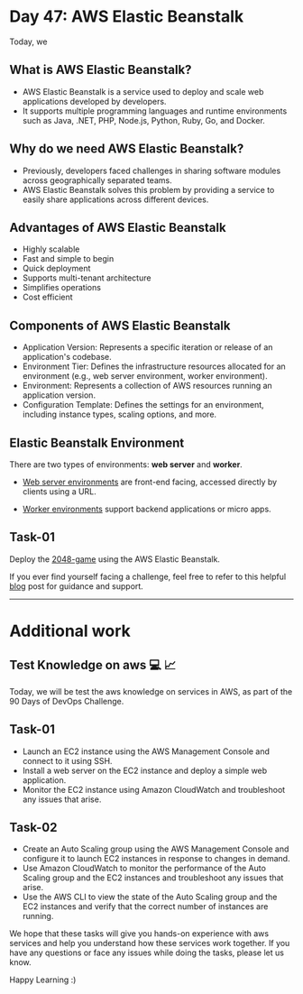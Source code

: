 # Day 47: AWS Elastic Beanstalk
Today, we 

## What is AWS Elastic Beanstalk?
- AWS Elastic Beanstalk is a service used to deploy and scale web applications developed by developers.
- It supports multiple programming languages and runtime environments such as Java, .NET, PHP, Node.js, Python, Ruby, Go, and Docker.

## Why do we need AWS Elastic Beanstalk?
- Previously, developers faced challenges in sharing software modules across geographically separated teams.
- AWS Elastic Beanstalk solves this problem by providing a service to easily share applications across different devices.

## Advantages of AWS Elastic Beanstalk
- Highly scalable
- Fast and simple to begin
- Quick deployment
- Supports multi-tenant architecture
- Simplifies operations
- Cost efficient

## Components of AWS Elastic Beanstalk
- Application Version: Represents a specific iteration or release of an application's codebase.
- Environment Tier: Defines the infrastructure resources allocated for an environment (e.g., web server environment, worker environment).
- Environment: Represents a collection of AWS resources running an application version.
- Configuration Template: Defines the settings for an environment, including instance types, scaling options, and more.

## Elastic Beanstalk Environment 
There are two types of environments: <b>web server</b> and <b>worker</b>.

- <u>Web server environments</u> are front-end facing, accessed directly by clients using a URL.

- <u>Worker environments</u> support backend applications or micro apps.

## Task-01
Deploy the [2048-game](https://github.com/Simbaa815/2048-game) using the AWS Elastic Beanstalk.

If you ever find yourself facing a challenge, feel free to refer to this helpful [blog](https://devxblog.hashnode.dev/aws-elastic-beanstalk-deploying-the-2048-game) post for guidance and support.

---

# Additional work 

## Test Knowledge on aws 💻 📈
Today, we will be test the aws knowledge on services in AWS, as part of the 90 Days of DevOps Challenge.


## Task-01

- Launch an EC2 instance using the AWS Management Console and connect to it using SSH.
- Install a web server on the EC2 instance and deploy a simple web application.
- Monitor the EC2 instance using Amazon CloudWatch and troubleshoot any issues that arise.

## Task-02
- Create an Auto Scaling group using the AWS Management Console and configure it to launch EC2 instances in response to changes in demand.
- Use Amazon CloudWatch to monitor the performance of the Auto Scaling group and the EC2 instances and troubleshoot any issues that arise.
- Use the AWS CLI to view the state of the Auto Scaling group and the EC2 instances and verify that the correct number of instances are running.


We hope that these tasks will give you hands-on experience with aws services and help you understand how these services work together. If you have any questions or face any issues while doing the tasks, please let us know.

Happy Learning :)
